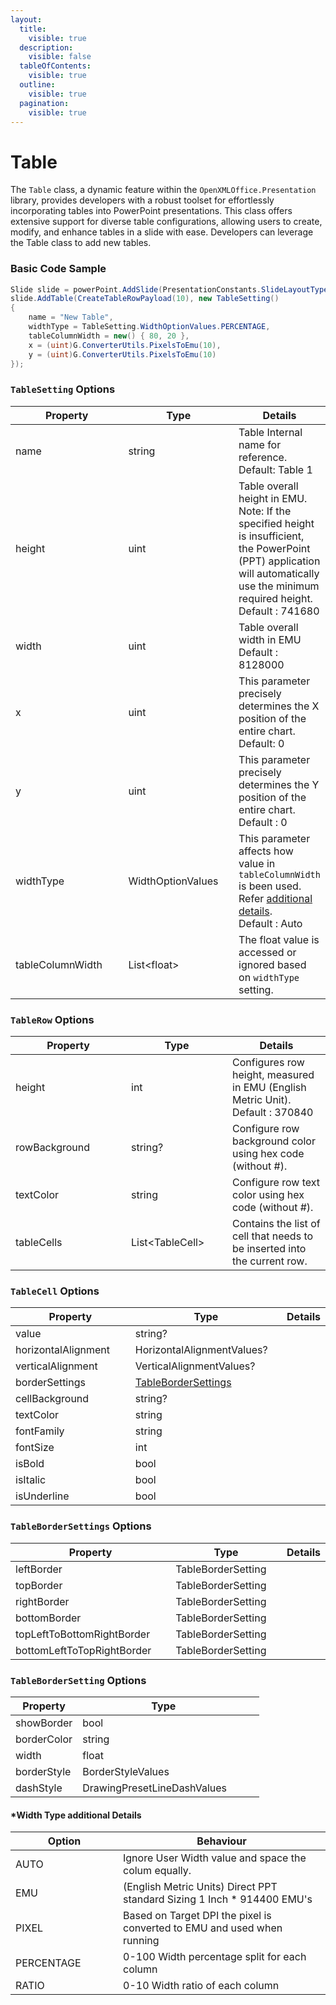 ```yaml
---
layout:
  title:
    visible: true
  description:
    visible: false
  tableOfContents:
    visible: true
  outline:
    visible: true
  pagination:
    visible: true
---
```


# Table

The `Table` class, a dynamic feature within the `OpenXMLOffice.Presentation` library, provides developers with a robust toolset for effortlessly incorporating tables into PowerPoint presentations. This class offers extensive support for diverse table configurations, allowing users to create, modify, and enhance tables in a slide with ease. Developers can leverage the Table class to add new tables.

### Basic Code Sample

```csharp
Slide slide = powerPoint.AddSlide(PresentationConstants.SlideLayoutType.BLANK);
slide.AddTable(CreateTableRowPayload(10), new TableSetting()
{
	name = "New Table",
	widthType = TableSetting.WidthOptionValues.PERCENTAGE,
	tableColumnWidth = new() { 80, 20 },
	x = (uint)G.ConverterUtils.PixelsToEmu(10),
	y = (uint)G.ConverterUtils.PixelsToEmu(10)
});
```

### `TableSetting` Options

<table><thead><tr><th width="188">Property</th><th width="176">Type</th><th>Details</th></tr></thead><tbody><tr><td>name</td><td>string</td><td>Table Internal name for reference. Default: Table 1</td></tr><tr><td>height</td><td>uint</td><td>Table overall height in EMU.<br>Note: If the specified height is insufficient, the PowerPoint (PPT) application will automatically use the minimum required height.<br>Default : 741680</td></tr><tr><td>width</td><td>uint</td><td>Table overall width in EMU<br>Default : 8128000</td></tr><tr><td>x</td><td>uint</td><td>This parameter precisely determines the X position of the entire chart. Default: 0</td></tr><tr><td>y</td><td>uint</td><td>This parameter precisely determines the Y position of the entire chart. Default : 0</td></tr><tr><td>widthType</td><td>WidthOptionValues</td><td>This parameter affects how value in <code>tableColumnWidth</code> is been used. Refer <a href="table.md#width-type-additional-details">additional details</a>.<br>Default : Auto</td></tr><tr><td>tableColumnWidth</td><td>List&#x3C;float></td><td>The float value is accessed or ignored based on <code>widthType</code> setting.</td></tr></tbody></table>

### `TableRow` Options

<table><thead><tr><th width="169">Property</th><th width="146">Type</th><th>Details</th></tr></thead><tbody><tr><td>height</td><td>int</td><td>Configures row height, measured in EMU (English Metric Unit).<br>Default : 370840</td></tr><tr><td>rowBackground</td><td>string?</td><td>Configure row background color using hex code (without #).</td></tr><tr><td>textColor</td><td>string</td><td>Configure row text color using hex code (without #).</td></tr><tr><td>tableCells</td><td>List&#x3C;TableCell></td><td>Contains the list of cell that needs to be inserted into the current row.</td></tr></tbody></table>

### `TableCell` Options

<table><thead><tr><th width="203">Property</th><th width="242">Type</th><th>Details</th></tr></thead><tbody><tr><td>value</td><td>string?</td><td></td></tr><tr><td>horizontalAlignment</td><td>HorizontalAlignmentValues?</td><td></td></tr><tr><td>verticalAlignment</td><td>VerticalAlignmentValues?</td><td></td></tr><tr><td>borderSettings</td><td><a href="table.md#tablebordersettings-options">TableBorderSettings</a></td><td></td></tr><tr><td>cellBackground</td><td>string?</td><td></td></tr><tr><td>textColor</td><td>string</td><td></td></tr><tr><td>fontFamily</td><td>string</td><td></td></tr><tr><td>fontSize</td><td>int</td><td></td></tr><tr><td>isBold</td><td>bool</td><td></td></tr><tr><td>isItalic</td><td>bool</td><td></td></tr><tr><td>isUnderline</td><td>bool</td><td></td></tr></tbody></table>

### `TableBorderSettings` Options

<table><thead><tr><th width="265">Property</th><th width="180">Type</th><th>Details</th></tr></thead><tbody><tr><td>leftBorder</td><td>TableBorderSetting</td><td></td></tr><tr><td>topBorder</td><td>TableBorderSetting</td><td></td></tr><tr><td>rightBorder</td><td>TableBorderSetting</td><td></td></tr><tr><td>bottomBorder</td><td>TableBorderSetting</td><td></td></tr><tr><td>topLeftToBottomRightBorder</td><td>TableBorderSetting</td><td></td></tr><tr><td>bottomLeftToTopRightBorder</td><td>TableBorderSetting</td><td></td></tr></tbody></table>

### `TableBorderSetting` Options



<table><thead><tr><th>Property</th><th width="259">Type</th><th></th></tr></thead><tbody><tr><td>showBorder</td><td>bool</td><td></td></tr><tr><td>borderColor</td><td>string</td><td></td></tr><tr><td>width</td><td>float</td><td></td></tr><tr><td>borderStyle</td><td>BorderStyleValues</td><td></td></tr><tr><td>dashStyle</td><td>DrawingPresetLineDashValues</td><td></td></tr></tbody></table>

#### \*Width Type additional Details

<table><thead><tr><th width="156">Option</th><th>Behaviour</th></tr></thead><tbody><tr><td>AUTO</td><td>Ignore User Width value and space the colum equally.</td></tr><tr><td>EMU</td><td>(English Metric Units) Direct PPT standard Sizing 1 Inch * 914400 EMU's</td></tr><tr><td>PIXEL</td><td>Based on Target DPI the pixel is converted to EMU and used when running</td></tr><tr><td>PERCENTAGE</td><td>0-100 Width percentage split for each column</td></tr><tr><td>RATIO</td><td>0-10 Width ratio of each column</td></tr></tbody></table>
